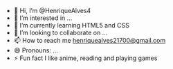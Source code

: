 - 👋 Hi, I’m @HenriqueAlves4
- 👀 I’m interested in ...
- 🌱 I’m currently learning HTML5 and CSS
- 💞️ I’m looking to collaborate on ...
- 📫 How to reach me henriquealves21700@gmail.com
- 😄 Pronouns: ...
- ⚡ Fun fact I like anime, reading and playing games

<!---
HenriqueAlves4/HenriqueAlves4 is a ✨ special ✨ repository because its `README.md` (this file) appears on your GitHub profile.
You can click the Preview link to take a look at your changes.
--->
